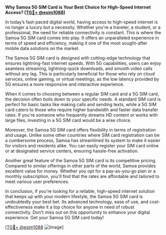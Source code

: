 **Why Samoa 5G SIM Card is Your Best Choice for High-Speed Internet Access? [[TG💪+ @esim1088](https://t.me/s/esim1088)]**

In today’s fast-paced digital world, having access to high-speed internet is no longer a luxury but a necessity. Whether you're a traveler, a student, or a professional, the need for reliable connectivity is constant. This is where the Samoa 5G SIM card comes into play. It offers an unparalleled experience in terms of speed and efficiency, making it one of the most sought-after mobile data solutions on the market.

The Samoa 5G SIM card is designed with cutting-edge technology that ensures lightning-fast internet speeds. With 5G capabilities, users can enjoy seamless streaming, lightning-quick downloads, and smooth video calls without any lag. This is particularly beneficial for those who rely on cloud services, online gaming, or virtual meetings, as the low latency provided by 5G ensures a more responsive and interactive experience.

When it comes to choosing between a regular SIM card and a 5G SIM card, the decision often boils down to your specific needs. A standard SIM card is perfect for basic tasks like making calls and sending texts, while a 5G SIM card caters to those who require higher bandwidth and faster data transfer rates. If you're someone who frequently streams HD content or works with large files, investing in a 5G SIM card would be a wise choice.

Moreover, the Samoa 5G SIM card offers flexibility in terms of registration and usage. Unlike some other countries where SIM card registration can be a cumbersome process, Samoa has streamlined its system to make it easier for visitors and residents alike. You can easily register your SIM card online or at designated service centers, ensuring hassle-free activation.

Another great feature of the Samoa 5G SIM card is its competitive pricing. Compared to similar offerings in other parts of the world, Samoa provides excellent value for money. Whether you opt for a pay-as-you-go plan or a monthly subscription, you'll find that the rates are affordable and tailored to meet various user preferences.

In conclusion, if you're looking for a reliable, high-speed internet solution that keeps up with your modern lifestyle, the Samoa 5G SIM card is undoubtedly your best bet. Its advanced technology, ease of use, and cost-effectiveness make it a top choice for anyone in need of robust connectivity. Don't miss out on this opportunity to enhance your digital experience. Get your Samoa 5G SIM card today! 

[[TG💪+ @esim1088](https://t.me/s/esim1088) ![Image](https://i.postimg.cc/Y0z9fWf4/image.png)]